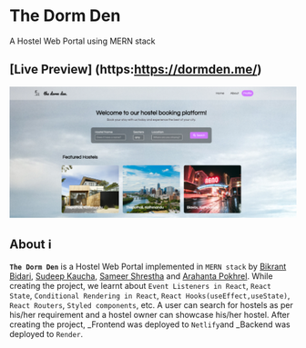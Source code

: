 ﻿# The Dorm Den  

A Hostel Web Portal using MERN stack

## [Live Preview] (https:https://dormden.me/)

![This is an image](https://github.com/SAMEER-SHRESTHA911/Readme/blob/main/output/HomePage.png)


## About ℹ️

**`The Dorm Den`** is a Hostel Web Portal implemented in `MERN stack` by [Bikrant Bidari](https://github.com/bikrantbdr), [Sudeep Kaucha](https://github.com/Sudeep-K), [Sameer Shrestha](https://github.com/SAMEER-SHRESTHA911) and [Arahanta Pokhrel](https://github.com/arahanta). While creating the project, we learnt about `Event Listeners in React`, `React State`, `Conditional Rendering in React`, `React Hooks(useEffect,useState)`, `React Routers`, `Styled components`, etc. A user can search for hostels as per his/her requirement and a hostel owner can showcase his/her hostel. After creating the project, _Frontend was deployed to `Netlify`and _Backend was deployed to `Render`.

